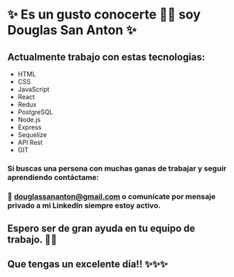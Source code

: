# ✨ Es un gusto conocerte 👋😄 soy Douglas San Anton ✨

## Actualmente trabajo con estas tecnologias:
  -   HTML
  -   CSS
  -   JavaScript
  -   React
  -   Redux
  -   PostgreSQL
  -   Node.js
  -   Express
  -   Sequelize
  -   API Rest
  -   GIT

### Si buscas una persona con muchas ganas de trabajar y seguir aprendiendo contáctame:
### 📧 douglassananton@gmail.com o comunícate por mensaje privado a mi LinkedIn siempre estoy activo.

## Espero ser de gran ayuda en tu equipo de trabajo. 👨‍💻

## Que tengas un excelente día!! ✨✨✨
